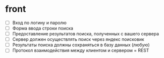 # front
 - [ ] Вход по логину и паролю
 - [ ] Форма ввода строки поиска
 - [ ] Предоставление результатов поиска, полученных с вашего сервера
 - [ ] Сервер должен осуществлять поиск через яндекс поисковик
 - [ ] Результаты поиска должны сохраняться в базу данных (любую)
 - [ ] Протокол взаимодействия между клиентом и сервером = REST
